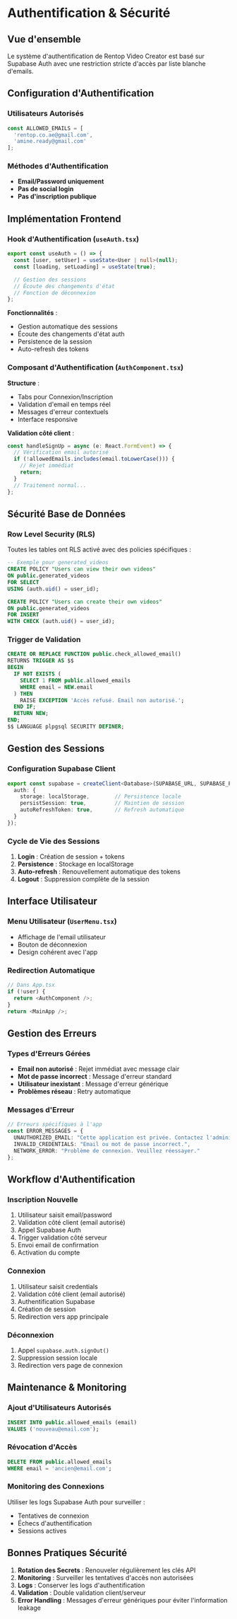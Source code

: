 # Authentification & Sécurité

## Vue d'ensemble

Le système d'authentification de Rentop Video Creator est basé sur Supabase Auth avec une restriction stricte d'accès par liste blanche d'emails.

## Configuration d'Authentification

### Utilisateurs Autorisés
```typescript
const ALLOWED_EMAILS = [
  'rentop.co.ae@gmail.com',
  'amine.ready@gmail.com'
];
```

### Méthodes d'Authentification
- **Email/Password uniquement**
- **Pas de social login**
- **Pas d'inscription publique**

## Implémentation Frontend

### Hook d'Authentification (`useAuth.tsx`)
```typescript
export const useAuth = () => {
  const [user, setUser] = useState<User | null>(null);
  const [loading, setLoading] = useState(true);

  // Gestion des sessions
  // Écoute des changements d'état
  // Fonction de déconnexion
};
```

**Fonctionnalités** :
- Gestion automatique des sessions
- Écoute des changements d'état auth
- Persistence de la session
- Auto-refresh des tokens

### Composant d'Authentification (`AuthComponent.tsx`)

**Structure** :
- Tabs pour Connexion/Inscription
- Validation d'email en temps réel
- Messages d'erreur contextuels
- Interface responsive

**Validation côté client** :
```typescript
const handleSignUp = async (e: React.FormEvent) => {
  // Vérification email autorisé
  if (!allowedEmails.includes(email.toLowerCase())) {
    // Rejet immédiat
    return;
  }
  // Traitement normal...
};
```

## Sécurité Base de Données

### Row Level Security (RLS)

Toutes les tables ont RLS activé avec des policies spécifiques :

```sql
-- Exemple pour generated_videos
CREATE POLICY "Users can view their own videos" 
ON public.generated_videos 
FOR SELECT 
USING (auth.uid() = user_id);

CREATE POLICY "Users can create their own videos" 
ON public.generated_videos 
FOR INSERT 
WITH CHECK (auth.uid() = user_id);
```

### Trigger de Validation
```sql
CREATE OR REPLACE FUNCTION public.check_allowed_email()
RETURNS TRIGGER AS $$
BEGIN
  IF NOT EXISTS (
    SELECT 1 FROM public.allowed_emails 
    WHERE email = NEW.email
  ) THEN
    RAISE EXCEPTION 'Accès refusé. Email non autorisé.';
  END IF;
  RETURN NEW;
END;
$$ LANGUAGE plpgsql SECURITY DEFINER;
```

## Gestion des Sessions

### Configuration Supabase Client
```typescript
export const supabase = createClient<Database>(SUPABASE_URL, SUPABASE_PUBLISHABLE_KEY, {
  auth: {
    storage: localStorage,        // Persistence locale
    persistSession: true,         // Maintien de session
    autoRefreshToken: true,       // Refresh automatique
  }
});
```

### Cycle de Vie des Sessions
1. **Login** : Création de session + tokens
2. **Persistence** : Stockage en localStorage
3. **Auto-refresh** : Renouvellement automatique des tokens
4. **Logout** : Suppression complète de la session

## Interface Utilisateur

### Menu Utilisateur (`UserMenu.tsx`)
- Affichage de l'email utilisateur
- Bouton de déconnexion
- Design cohérent avec l'app

### Redirection Automatique
```typescript
// Dans App.tsx
if (!user) {
  return <AuthComponent />;
}
return <MainApp />;
```

## Gestion des Erreurs

### Types d'Erreurs Gérées
- **Email non autorisé** : Rejet immédiat avec message clair
- **Mot de passe incorrect** : Message d'erreur standard
- **Utilisateur inexistant** : Message d'erreur générique
- **Problèmes réseau** : Retry automatique

### Messages d'Erreur
```typescript
// Erreurs spécifiques à l'app
const ERROR_MESSAGES = {
  UNAUTHORIZED_EMAIL: "Cette application est privée. Contactez l'administrateur pour obtenir l'accès.",
  INVALID_CREDENTIALS: "Email ou mot de passe incorrect.",
  NETWORK_ERROR: "Problème de connexion. Veuillez réessayer."
};
```

## Workflow d'Authentification

### Inscription Nouvelle
1. Utilisateur saisit email/password
2. Validation côté client (email autorisé)
3. Appel Supabase Auth
4. Trigger validation côté serveur
5. Envoi email de confirmation
6. Activation du compte

### Connexion
1. Utilisateur saisit credentials
2. Validation côté client (email autorisé)
3. Authentification Supabase
4. Création de session
5. Redirection vers app principale

### Déconnexion
1. Appel `supabase.auth.signOut()`
2. Suppression session locale
3. Redirection vers page de connexion

## Maintenance & Monitoring

### Ajout d'Utilisateurs Autorisés
```sql
INSERT INTO public.allowed_emails (email) 
VALUES ('nouveau@email.com');
```

### Révocation d'Accès
```sql
DELETE FROM public.allowed_emails 
WHERE email = 'ancien@email.com';
```

### Monitoring des Connexions
Utiliser les logs Supabase Auth pour surveiller :
- Tentatives de connexion
- Échecs d'authentification
- Sessions actives

## Bonnes Pratiques Sécurité

1. **Rotation des Secrets** : Renouveler régulièrement les clés API
2. **Monitoring** : Surveiller les tentatives d'accès non autorisées
3. **Logs** : Conserver les logs d'authentification
4. **Validation** : Double validation client/serveur
5. **Error Handling** : Messages d'erreur génériques pour éviter l'information leakage